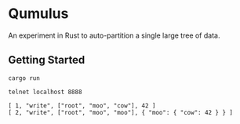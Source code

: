 Qumulus
=======

An experiment in Rust to auto-partition a single large tree of data.

Getting Started
---------------
```
cargo run

telnet localhost 8888

[ 1, "write", ["root", "moo", "cow"], 42 ]
[ 2, "write", ["root", "moo", "moo"], { "moo": { "cow": 42 } } ]
```

